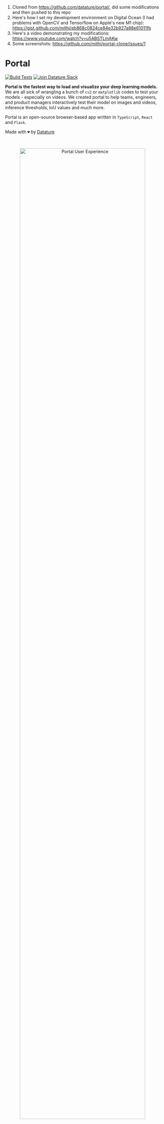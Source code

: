 1. Cloned from https://github.com/datature/portal/, did some modifications and then pushed to this repo
2. Here's how I set my development environment on Digital Ocean (I had problems with OpenCV and Tensorflow on Apple's new M1 chip): https://gist.github.com/mithi/eb868c0824ce84e32b927a88e61011fb
3. Here's a video demonstrating my modifications: https://www.youtube.com/watch?v=u5ABSTLmAKw
4. Some screenshots: https://github.com/mithi/portal-clone/issues/1

# Portal

[![Build Tests](https://github.com/datature/portal/actions/workflows/app-workflow.yml/badge.svg)](https://github.com/datature/portal/actions/workflows/app-workflow.yml)
[![Join Datature Slack](https://img.shields.io/badge/Join%20The%20Community-Datature%20Slack-blueviolet)](https://datature.io/community)

**Portal is the fastest way to load and visualize your deep learning models.** We are all sick of wrangling a bunch of `cv2` or `matplotlib` codes to test your models - especially on videos. We created portal to help teams, engineers, and product managers interactively test their model on images and videos, inference thresholds, IoU values and much more.

Portal is an open-source browser-based app written in `TypeScript`, `React` and `Flask`.

Made with `♥` by [Datature](https://datature.io)

<br>
<p align="center">
  <img alt="Portal User Experience" src="https://github.com/datature/portal/blob/develop/docs/images/portal-demo-image.gif?raw=true" width="90%">
</p>

Portal works on both images and videos - bounding boxes and masks - allowing you to use it as a sandbox for testing your model's performance. Additionally, Portal supports Datature Hub, TensorFlow and DarkNet models (PyTorch Support Incoming) and runs on either our electron app or your browser.

<p align="center">
  <img alt="Portal User Experience" src="https://github.com/datature/portal/blob/develop/docs/images/portal-demo-video.gif?raw=true" width="45%">
  <img alt="Portal User Experience" src="https://github.com/datature/portal/blob/develop/docs/images/portal-demo-fields.gif?raw=true" width="45%">
</p>

## Setting up Portal

Portal can be used as a Web Application or through downloading and installing our Electron package via <a href="https://github.com/datature/portal/releases"> Portal Releases</a>.

### Running Portal as a Web Application

**This is the recommended way of running Portal**

Portal is built using `Python 3.7`. Ensure that you have this version and up before beginning (`Python 3.7 <= X < 3.9`). Clone the repository and then navigate to the directory where `requirements.txt` is and install all necessary dependencies and setup using `setup.sh`:

```.bash
git clone https://github.com/datature/portal
cd portal
pip3 install -r requirements.txt
./setup.sh
```

Running the following command will open the Portal application on the browser via http://localhost:9449.

> If you wish to run the application on gpu, add a trailing `--gpu` flag (This only works for TensorFlow Models)

```.bash
python3 portal.py
```

#### Using Virtual Environment

If you'd like to use virtual environments for this project - you can use a helpful script below to before activating the virtualenv -

```
./setup-virtualenv.sh
```

### Running from Portal Executable

Portal comes with an installable version that runs on `electron.js` - this helps to provide a desktop application feel and ease of access of setting up. To install, please download the latest <a href="https://github.com/datature/portal/releases">Portal Releases</a> and run the Portal installer for your OS.

## Navigating Portal

On starting Portal or navigating to http://localhost:9449 - The following steps details how you can load your YOLO or TensorFlow model on your image folders. To begin, let's assume we want to register a `tf2.0` model. On Portal, a concept we use is that you can register multiple models but load one at each time.

#### Registering and Loading Portal

Start by clicking on the `+` sign and adding the relevant filepaths, e.g. `/user/portal/downloads/MobileNet/` and a name. You will be prompted to load the model as seen below. Simply click on the model you'd like to load and the engine wil

<p align="center">
  <img alt="Register Model" src="https://github.com/datature/portal/blob/develop/docs/images/screencaps/portal-ss-1.png?raw=true" width="45%">
  <img alt="Load Model" src="https://github.com/datature/portal/blob/develop/docs/images/screencaps/portal-ss-2.png?raw=true" width="45%">
</p>

#### Loading Your Images / Videos

To load your dataset (images / videos), click on the `Open Folders` button in the menu and paste your folder path to your dataswr. Once you are done, press the `enter` button. The images should appear in the asset menu below. You can load and synchronize multiple folders at once on Portal.

<p align="center">
  <img alt="Load Assets" src="https://github.com/datature/portal/blob/develop/docs/images/screencaps/portal-ss-3.png?raw=true" width="90%">
</p>

#### Running Inferences

Click on any image or video, press `Analyze`, and Portal will make the inference and render the results. You can then adjust the confidence threshold or filter various classes as needed. Note that Portal run inferences on videos frame-by-frame, so that will take some time. You can change the inference settings, such as **IoU** or **Frame Settings** under `Advanced Settings`.

<p align="center">
  <img alt="Image Prediction" src="https://github.com/datature/portal/blob/develop/docs/images/screencaps/portal-ss-4.png?raw=true" width="45%">
  <img alt="Image Prediction" src="https://github.com/datature/portal/blob/develop/docs/images/screencaps/portal-ss-5.png?raw=true" width="45%">
</p>

#### Keymaps and Shortcuts

To view the various key maps and shortcuts, press `?` on your keyboard whilst in Portal. There are various shortcuts such as showing labels of detections, going to the next photo, etc. If you have any suggestions or change recommendation, feel free to open a `Feature Request`

**Portal works on both Mask and Bounding Box models.** For detailed documentations about advanced features of Portal can be found here : <a href="https://docs.datature.io/portal/documentation">Portal Documentation</a>

## Working with Datature Nexus

Portal works seemlessly with [Nexus, our MLOps platform](https://datature.io), that helps developers and teams build computer vision models - it comes fully featured with an advanced annotator, augmentation studio, 30+ models and ability to train on multi-GPU settings. Anyhoo, here's how to build a model and run it in Portal -

<p align="center">
  <img alt="Image Prediction" src="https://github.com/datature/portal/blob/develop/docs/images/screencaps/nexus-ss-4.png?raw=true" width="45%">
  <img alt="Image Prediction" src="https://github.com/datature/portal/blob/develop/docs/images/screencaps/nexus-ss-5.png?raw=true" width="45%">
</p>

<p>To build a model on Nexus, simply create a project, upload the dataset, annotate the images, and create a training pipeline. You should be able to start a model training and this can take a few hours. As the model training progress, checkpoints are automatically generated and you should see them in the Artifacts page. For more details on how to use Nexus, consider watching our tutorial <a href="https://www.youtube.com/watch?v=KA4RGtnabDk">here</a>.</p>

<p align="center">
  <img alt="Image Prediction" src="https://github.com/datature/portal/blob/develop/docs/images/screencaps/nexus-ss-1.png?raw=true" width="45%">
  <img alt="Image Prediction" src="https://github.com/datature/portal/blob/develop/docs/images/screencaps/nexus-ss-2.png?raw=true" width="45%">
</p>

<p>Once you are done with a training and a candidate checkpoint is selected, you can generate a TensorFlow model under the Artifacts page to obtain the model key required by Portal for the following setup. Use the register model interface to insert this key to the model under Datature Hub.</p>

<p align="center">
  <img alt="Image Prediction" src="https://github.com/datature/portal/blob/develop/docs/images/screencaps/nexus-ss-3.png?raw=true" width="80%">
</p>

<p>With this, you can now run Analyze on your test images and you should be able to train and test new models between Nexus and Portal easily by repeating the steps above. If you'd like to give Datature Nexus a try, simply sign up for an account at https://datature.io - It comes with a free tier!</p>

<p align="center">
  <img alt="Image Prediction" src="https://github.com/datature/portal/blob/develop/docs/images/nexus-rb.gif?raw=true" width="80%">
</p>

## Screencasts

[Using Portal to Inspect Computer Vision Models](https://www.youtube.com/watch?v=dTaqVkr8re0)

[Building an Object Detection Model with Datature](https://www.youtube.com/watch?v=KA4RGtnabDk)

[Building an Instance Segmentation Model with Datature](https://www.youtube.com/watch?v=uLVWanPjGp0)

## Sample Weights

We have provided sample weights for you to test Portal:

| Dataset                          | Description                                           |     Download Link      |
| -------------------------------- | ----------------------------------------------------- | :--------------------: |
| YOLO-v3                          | DarkNet Model based off [pjreddie/darknet][darknet]   |     [YOLOv3][yolo]     |
| SSD MobileNet V2 FPNLite 640x640 | Tensorflow Model from [tensorflow/models][tensorflow] | [MobileNet][mobilenet] |

[darknet]: https://github.com/pjreddie/darknet
[tensorflow]: https://github.com/tensorflow/models/blob/master/research/object_detection/g3doc/tf2_detection_zoo.md
[yolo]: https://drive.google.com/file/d/12gtZdta0LhPn48s4LHqFKFahqcgAML9-/view?usp=sharing
[mobilenet]: http://download.tensorflow.org/models/object_detection/tf2/20200711/ssd_mobilenet_v2_fpnlite_640x640_coco17_tpu-8.tar.gz
